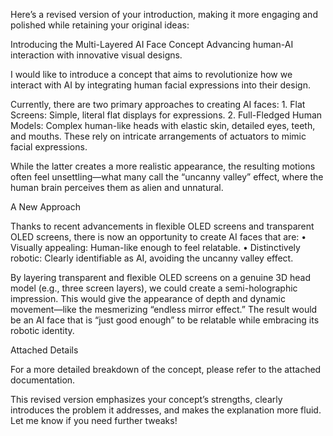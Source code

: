 Here’s a revised version of your introduction, making it more engaging and polished while retaining your original ideas:

Introducing the Multi-Layered AI Face Concept
Advancing human-AI interaction with innovative visual designs.

I would like to introduce a concept that aims to revolutionize how we interact with AI by integrating human facial expressions into their design.

Currently, there are two primary approaches to creating AI faces:
	1.	Flat Screens: Simple, literal flat displays for expressions.
	2.	Full-Fledged Human Models: Complex human-like heads with elastic skin, detailed eyes, teeth, and mouths. These rely on intricate arrangements of actuators to mimic facial expressions.

While the latter creates a more realistic appearance, the resulting motions often feel unsettling—what many call the “uncanny valley” effect, where the human brain perceives them as alien and unnatural.

A New Approach

Thanks to recent advancements in flexible OLED screens and transparent OLED screens, there is now an opportunity to create AI faces that are:
	•	Visually appealing: Human-like enough to feel relatable.
	•	Distinctively robotic: Clearly identifiable as AI, avoiding the uncanny valley effect.

By layering transparent and flexible OLED screens on a genuine 3D head model (e.g., three screen layers), we could create a semi-holographic impression. This would give the appearance of depth and dynamic movement—like the mesmerizing “endless mirror effect.” The result would be an AI face that is “just good enough” to be relatable while embracing its robotic identity.

Attached Details

For a more detailed breakdown of the concept, please refer to the attached documentation.

This revised version emphasizes your concept’s strengths, clearly introduces the problem it addresses, and makes the explanation more fluid. Let me know if you need further tweaks!
